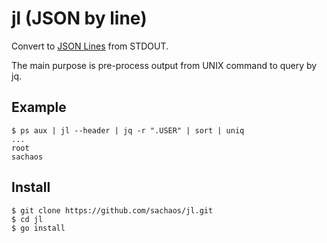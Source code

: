 # jl (JSON by line)

Convert to [JSON Lines](https://jsonlines.org/) from STDOUT.

The main purpose is pre-process output from UNIX command to query by jq.

## Example

```
$ ps aux | jl --header | jq -r ".USER" | sort | uniq
...
root
sachaos
```

## Install

```shell
$ git clone https://github.com/sachaos/jl.git
$ cd jl
$ go install
```
